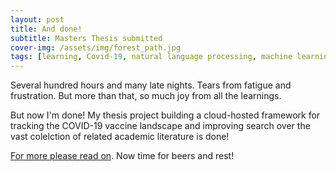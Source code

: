 ```yaml
---
layout: post
title: And done!
subtitle: Masters Thesis submitted
cover-img: /assets/img/forest_path.jpg
tags: [learning, Covid-19, natural language processing, machine learning, BERT, transformers, data engineering]
---
```

Several hundred hours and many late nights. Tears from fatigue and frustration. But more than that, so much joy from all the learnings.

But now I'm done! My thesis project building a cloud-hosted framework for tracking the COVID-19 vaccine landscape and improving search over the vast colelction of related academic literature is done!

[For more please read on](https://corticalstack.ai/mt/). Now time for beers and rest!